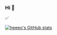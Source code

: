 ### Hi 👋

:white_check_mark:

[![heeeo's GitHub stats](https://github-readme-stats.vercel.app/api?username=heeeo)](https://github.com/heeeo/github-readme-stats)

<!--
**heeeo/heeeo** is a ✨ _special_ ✨ repository because its `README.md` (this file) appears on your GitHub profile.

Here are some ideas to get you started:

- 🔭 I’m currently working on ...
- 🌱 I’m currently learning ...
- 👯 I’m looking to collaborate on ...
- 🤔 I’m looking for help with ...
- 💬 Ask me about ...
- 📫 How to reach me: ...
- 😄 Pronouns: ...
- ⚡ Fun fact: ...
-->
